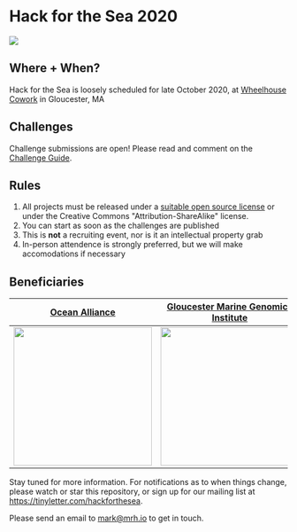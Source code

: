 # Hack for the Sea 2020

<img src="https://avatars0.githubusercontent.com/u/21284584?s=200&v=4" />

## Where + When?

Hack for the Sea is loosely scheduled for late October 2020, at [Wheelhouse Cowork](https://wheelhousecowork.com/en) in Gloucester, MA

## Challenges

Challenge submissions are open! Please read and comment on the [Challenge Guide](https://github.com/hackforthesea/2020/issues/1).

## Rules

1. All projects must be released under a [suitable open source license](https://choosealicense.com/) or under the Creative Commons "Attribution-ShareAlike" license.
2. You can start as soon as the challenges are published
3. This is **not** a recruiting event, nor is it an intellectual property grab
4. In-person attendence is strongly preferred, but we will make accomodations if necessary

## Beneficiaries

| [Ocean Alliance](https://whale.org/) | [Gloucester Marine Genomics Institute](https://gmgi.org) |
|:-----:|:-----:|
| <img src="https://whale.org/wp-content/themes/oceanAlliance/images/oceanAllianceLogo@2x.png" width=250 /> | <img src="https://scontent.fbed1-2.fna.fbcdn.net/v/t1.0-9/31444918_2175956652431374_4943707047905460224_n.jpg?_nc_cat=107&_nc_ohc=GArCxfqIo1wAX-0ZbVb&_nc_ht=scontent.fbed1-2.fna&oh=65fc24944f4074fdb9fd8ac726a2d0d4&oe=5ECB4874" width=250 /> |

Stay tuned for more information. For notifications as to when things change, please watch or star this repository, or sign up for our mailing list at https://tinyletter.com/hackforthesea.

Please send an email to [mark@mrh.io](mailto:mark@mrh.io) to get in touch.
